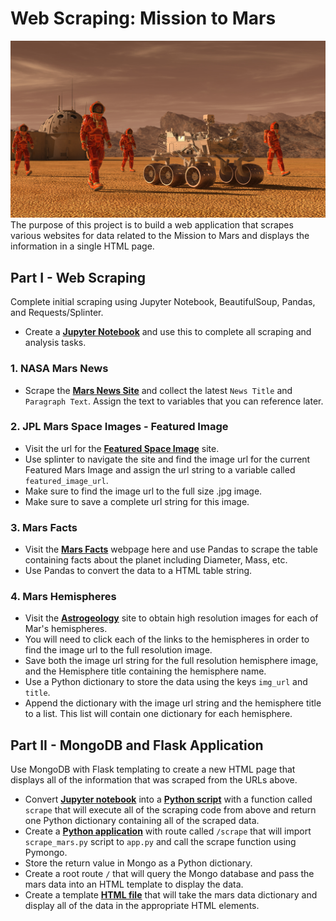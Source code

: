 # Web Scraping: Mission to Mars
![Image](Images/mission_to_mars.png)
The purpose of this project is to build a web application that scrapes various websites for data related to the Mission to Mars and displays the information in a single HTML page.

## Part I - Web Scraping
Complete initial scraping using Jupyter Notebook, BeautifulSoup, Pandas, and Requests/Splinter.
* Create a [**Jupyter Notebook**](Missions_to_Mars/mission_to_mars.ipynb) and use this to complete all scraping and analysis tasks. 

### 1. NASA Mars News
* Scrape the [**Mars News Site**](https://redplanetscience.com/) and collect the latest `News Title` and `Paragraph Text`. Assign the text to variables that you can reference later.

### 2. JPL Mars Space Images - Featured Image
* Visit the url for the [**Featured Space Image**](https://spaceimages-mars.com/#) site.
* Use splinter to navigate the site and find the image url for the current Featured Mars Image and assign the url string to a variable called `featured_image_url`.
* Make sure to find the image url to the full size .jpg image.
* Make sure to save a complete url string for this image.

### 3. Mars Facts
* Visit the [**Mars Facts**](https://galaxyfacts-mars.com/) webpage here and use Pandas to scrape the table containing facts about the planet including Diameter, Mass, etc.
* Use Pandas to convert the data to a HTML table string.

### 4. Mars Hemispheres
* Visit the [**Astrogeology**](https://marshemispheres.com/) site to obtain high resolution images for each of Mar's hemispheres.
* You will need to click each of the links to the hemispheres in order to find the image url to the full resolution image.
* Save both the image url string for the full resolution hemisphere image, and the Hemisphere title containing the hemisphere name. 
* Use a Python dictionary to store the data using the keys `img_url` and `title`.
* Append the dictionary with the image url string and the hemisphere title to a list. This list will contain one dictionary for each hemisphere.

## Part II - MongoDB and Flask Application
Use MongoDB with Flask templating to create a new HTML page that displays all of the information that was scraped from the URLs above.
* Convert [**Jupyter notebook**](Missions_to_Mars/mission_to_mars.ipynb) into a [**Python script**](Missions_to_Mars/scrape_mars.py) with a function called `scrape` that will execute all of the scraping code from above and return one Python dictionary containing all of the scraped data.
* Create a [**Python application**](Missions_to_Mars/app.py) with route called `/scrape` that will import `scrape_mars.py` script to `app.py` and call the scrape function using Pymongo.
* Store the return value in Mongo as a Python dictionary.
* Create a root route `/` that will query the Mongo database and pass the mars data into an HTML template to display the data.
* Create a template [**HTML file**](Missions_to_Mars/templates/index.html) that will take the mars data dictionary and display all of the data in the appropriate HTML elements. 
